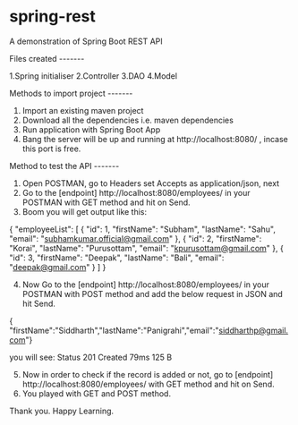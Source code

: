 # spring-rest
A demonstration of Spring Boot REST API

Files created -------

1.Spring initialiser 
2.Controller
3.DAO
4.Model

Methods to import project -------

1. Import an existing maven project
2. Download all the dependencies i.e. maven dependencies
3. Run application with Spring Boot App
4. Bang the server will be up and running at http://localhost:8080/ , incase this port is free.

Method to test the API -------
1. Open POSTMAN, go to Headers set Accepts as application/json, next
2. Go to the [endpoint]  http://localhost:8080/employees/ in your POSTMAN with GET method and hit on Send.
3. Boom you will get output like this:

{
    "employeeList": [
        {
            "id": 1,
            "firstName": "Subham",
            "lastName": "Sahu",
            "email": "subhamkumar.official@gmail.com"
        },
        {
            "id": 2,
            "firstName": "Korai",
            "lastName": "Purusottam",
            "email": "kpurusottam@gmail.com"
        },
        {
            "id": 3,
            "firstName": "Deepak",
            "lastName": "Bali",
            "email": "deepak@gmail.com"
        }
    ]
}

4. Now Go to the [endpoint] http://localhost:8080/employees/ in your POSTMAN with POST method and add the below request in JSON and hit Send.

{ "firstName":"Siddharth","lastName":"Panigrahi","email":"siddharthp@gmail.com"}

you will see: Status 201 Created 79ms 125 B

5. Now in order to check if the record is added or not, go to [endpoint] http://localhost:8080/employees/ with GET method and hit on Send.
6. You played with GET and POST method.

Thank you. Happy Learning.
